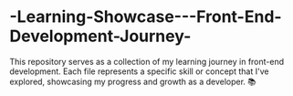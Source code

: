 # -Learning-Showcase---Front-End-Development-Journey-
This repository serves as a collection of my learning journey in front-end development. Each file represents a specific skill or concept that I've explored, showcasing my progress and growth as a developer. 📚
